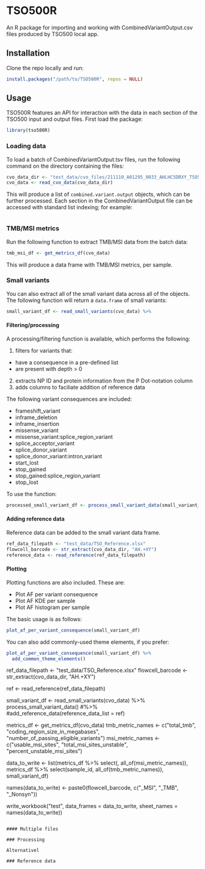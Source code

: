 # TSO500R

An R package for importing and working with CombinedVariantOutput.csv files produced by TSO500 local app.

## Installation

Clone the repo locally and run:

```r
install.packages("/path/to/TSO500R", repos = NULL)
```

## Usage

TSO500R features an API for interaction with the data in each section of the TSO500 input and output files. First load the package:

```r
library(tso500R)
```

### Loading data

To load a batch of CombinedVariantOutput.tsv files, run the following command on the directory containing the files:

```r
cvo_data_dir <- "test_data/cvo_files/211110_A01295_0033_AHLHC5DRXY_TSO500/"
cvo_data <- read_cvo_data(cvo_data_dir)
```

This will produce a list of `combined.variant.output` objects, which can be further processed. Each section in the CombinedVariantOutput file can be accessed with standard list indexing; for example:

```r

```

### TMB/MSI metrics

Run the following function to extract TMB/MSI data from the batch data:

```r
tmb_msi_df <- get_metrics_df(cvo_data)
```

This will produce a data frame with TMB/MSI metrics, per sample.

### Small variants

You can also extract all of the small variant data across all of the objects. The following function will return a `data.frame` of small variants:

```r
small_variant_df <- read_small_variants(cvo_data) %>%
```

#### Filtering/processing

A processing/filtering function is available, which performs the following:

  1. filters for variants that:
   - have a consequence in a pre-defined list
   - are present with depth > 0
  2. extracts NP ID and protein information from the P Dot-notation column
  3. adds columns to faciliate addition of reference data

The following variant consequences are included:

  - frameshift_variant
  - inframe_deletion
  - inframe_insertion
  - missense_variant
  - missense_variant:splice_region_variant
  - splice_acceptor_variant
  - splice_donor_variant
  - splice_donor_variant:intron_variant
  - start_lost
  - stop_gained
  - stop_gained:splice_region_variant
  - stop_lost

To use the function:

```r
processed_small_variant_df <- process_small_variant_data(small_variant_df)
```

#### Adding reference data

Reference data can be added to the small variant data frame.

```r
ref_data_filepath <- "test_data/TSO_Reference.xlsx"
flowcell_barcode <- str_extract(cvo_data_dir, "AH.+XY")
reference_data <- read_reference(ref_data_filepath)
```

#### Plotting

Plotting functions are also included. These are:

- Plot AF per variant consequence
- Plot AF KDE per sample
- Plot AF histogram per sample

The basic usage is as follows:

```r
plot_af_per_variant_consequence(small_variant_df)
```

You can also add commonly-used theme elements, if you prefer:

```r
plot_af_per_variant_consequence(small_variant_df) %>%
  add_common_theme_elements()
```



ref_data_filepath <- "test_data/TSO_Reference.xlsx"
flowcell_barcode <- str_extract(cvo_data_dir, "AH.+XY")

ref <- read_reference(ref_data_filepath)

small_variant_df <- read_small_variants(cvo_data) %>%
  process_small_variant_data() #%>%
  #add_reference_data(reference_data_list = ref)


metrics_df <- get_metrics_df(cvo_data)
tmb_metric_names <- c("total_tmb", "coding_region_size_in_megabases", "number_of_passing_eligible_variants")
msi_metric_names <- c("usable_msi_sites", "total_msi_sites_unstable", "percent_unstable_msi_sites")

data_to_write <- list(metrics_df %>% select(, all_of(msi_metric_names)),
                      metrics_df %>% select(sample_id, all_of(tmb_metric_names)),
                      small_variant_df)

names(data_to_write) <- paste0(flowcell_barcode, c("_MSI", "_TMB", "_Nonsyn"))

write_workbook("test", data_frames = data_to_write, sheet_names = names(data_to_write))
```

#### Multiple files

### Processing

Alternativel

### Reference data
